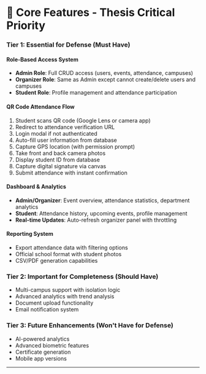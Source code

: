 # 🎯 Core Features - Thesis Critical Priority

### Tier 1: Essential for Defense (Must Have)

#### **Role-Based Access System**
- **Admin Role**: Full CRUD access (users, events, attendance, campuses)
- **Organizer Role**: Same as Admin except cannot create/delete users and campuses
- **Student Role**: Profile management and attendance participation

#### **QR Code Attendance Flow**
1. Student scans QR code (Google Lens or camera app)
2. Redirect to attendance verification URL
3. Login modal if not authenticated
4. Auto-fill user information from database
5. Capture GPS location (with permission prompt)
6. Take front and back camera photos
7. Display student ID from database
8. Capture digital signature via canvas
9. Submit attendance with instant confirmation

#### **Dashboard & Analytics**
- **Admin/Organizer**: Event overview, attendance statistics, department analytics
- **Student**: Attendance history, upcoming events, profile management
- **Real-time Updates**: Auto-refresh organizer panel with throttling

#### **Reporting System**
- Export attendance data with filtering options
- Official school format with student photos
- CSV/PDF generation capabilities

### Tier 2: Important for Completeness (Should Have)
- Multi-campus support with isolation logic
- Advanced analytics with trend analysis
- Document upload functionality
- Email notification system

### Tier 3: Future Enhancements (Won't Have for Defense)
- AI-powered analytics
- Advanced biometric features
- Certificate generation
- Mobile app versions

---

